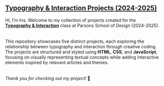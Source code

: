 ## [Typography & Interaction Projects (2024-2025)](https://typography-interaction-2425.github.io/)  
Hi, I’m Iris. Welcome to my collection of projects created for the [**Typography & Interaction**](https://typography-interaction-2425.github.io/) class at Parsons School of Design (2024-2025).  
<br>  
This repository showcases five distinct projects, each exploring the relationship between typography and interaction through creative coding. The projects are structured and styled using **HTML**, **CSS**, and **JavaScript**, focusing on visually representing textual concepts while adding interactive elements inspired by relevant articles and themes.  
<br>  
*Thank you for checking out my project!*  🫡
